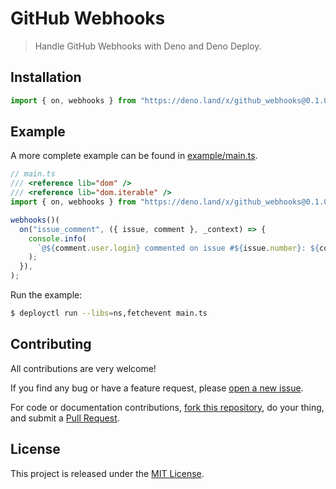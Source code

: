 # GitHub Webhooks

> Handle GitHub Webhooks with Deno and Deno Deploy.

## Installation

```typescript
import { on, webhooks } from "https://deno.land/x/github_webhooks@0.1.0/mod.ts";
```

## Example

A more complete example can be found in [example/main.ts](/example/main.ts).

```typescript
// main.ts
/// <reference lib="dom" />
/// <reference lib="dom.iterable" />
import { on, webhooks } from "https://deno.land/x/github_webhooks@0.1.0/mod.ts";

webhooks()(
  on("issue_comment", ({ issue, comment }, _context) => {
    console.info(
      `@${comment.user.login} commented on issue #${issue.number}: ${comment.body}`,
    );
  }),
);
```

Run the example:

```bash
$ deployctl run --libs=ns,fetchevent main.ts
```

## Contributing

All contributions are very welcome!

If you find any bug or have a feature request, please [open a new issue](https://github.com/crqra/github_webhooks/issues).

For code or documentation contributions, [fork this repository](https://github.com/crqra/github_webhooks/fork),
do your thing, and submit a [Pull Request](https://github.com/crqra/github_webhooks/pulls).

## License

This project is released under the [MIT License](/LICENSE).
